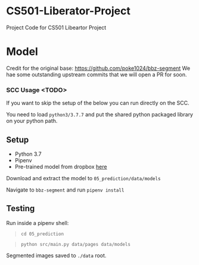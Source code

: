 # CS501-Liberator-Project
Project Code for CS501 Libeartor Project

# Model
Credit for the original base: https://github.com/poke1024/bbz-segment
We hae some outstanding upstream commits that we will open a PR for soon. 

### SCC Usage \<TODO>
If you want to skip the setup of the below you can run directly on the SCC. 

You need to load `python3/3.7.7` and put the shared python packaged library on your python path. 

## Setup

- Python 3.7
- Pipenv
- Pre-trained model from dropbox [here](https://www.dropbox.com/sh/4b1ub2bmmgmbprp/AAC88d8h8oZVgt-4WC5_uNloa?dl=0)

Download and extract the model to `05_prediction/data/models`

Navigate to `bbz-segment` and run `pipenv install`

## Testing

Run inside a pipenv shell:

> `cd 05_prediction`

> `python src/main.py data/pages data/models`

Segmented images saved to `./data` root.